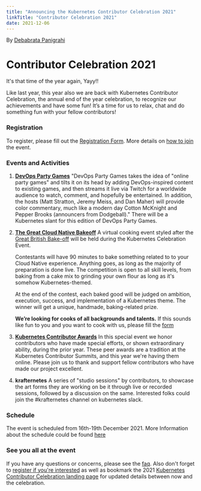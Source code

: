 ```yaml
---
title: "Announcing the Kubernetes Contributor Celebration 2021"
linkTitle: "Contributor Celebration 2021"
date: 2021-12-06
---
```


By [Debabrata Panigrahi](https://twitter.com/debaelopedev)

# Contributor Celebration 2021

It's that time of the year again, Yayy!!

Like last year, this year also we are back with Kubernetes Contributor Celebration, the annual end of the year celebration, to recognize our achievements and have some fun! It’s a time for us to relax, chat and do something fun with your fellow contributors!

### Registration
To register, please fill out the [Registration Form](https://docs.google.com/forms/d/e/1FAIpQLSdRIboKulEPf7jVgRH3iTVwS4PEk6k0htcOs1eSG2OBmkxEjg/viewform).
More details on [how to join](/events/kcc2021/how-to-join/) the event.
### Events and Activities
1. [**DevOps Party Games**](https://www.kubernetes.dev/events/kcc2021/activities/#most-extreme-kubernetes-challenge---devops-party-game)
 "DevOps Party Games takes the idea of "online party games" and tilts it on its head by adding DevOps-inspired content to existing games, and then streams it live via Twitch for a worldwide audience to watch, comment, and hopefully be entertained. In addition, the hosts (Matt Stratton, Jeremy Meiss, and Dan Maher) will provide color commentary, much like a modern day Cotton McKnight and Pepper Brooks (announcers from Dodgeball)." There will be a Kubernetes slant for this edition of DevOps Party Games.

2. **[The Great Cloud Native Bakeoff](https://www.youtube.com/watch?v=koT08purWDc)**
     A virtual cooking event styled after the [Great British Bake-off](https://en.wikipedia.org/wiki/The_Great_British_Bake_Off) will be held during the Kubernetes Celebration Event.

    Contestants will have 90 minutes to bake something related to to your Cloud Native experience. Anything goes, as long as the majority of preparation is done live.  The competition is open to all skill levels, from baking from a cake mix to grinding your own flour as long as it's somehow Kubernetes-themed.


     At the end of the contest, each baked good will be judged on ambition, execution, success, and implementation of a Kubernetes theme.  The winner will get a unique, handmade, baking-related prize.
    
    **We’re looking for cooks of all backgrounds and talents.** If this sounds like fun to you and you want to cook with us, please fill the [form](https://docs.google.com/forms/d/e/1FAIpQLScmvXEFsdy0NzQofp198ShzupRPc4M5yDZYfdEMYPR4qD7aCw/viewform)

3. [**Kubernetes Contributor Awards**](https://www.kubernetes.dev/events/kcc2021/activities/#kubernetes-contributor-awards)
     In this special event we honor contributors who have made special efforts, or shown extraordinary ability, during the prior year. These peer awards are a tradition at the Kubernetes Contributor Summits, and this year we're having them online. Please join us to thank and support fellow contributors who have made our project excellent.
     
4. **krafternetes**
    A series of "studio sessions" by contributors, to showcase the art forms they are working on be it through live or recorded sessions, followed by a discussion on the same. Interested folks could join the #krafternetes channel on kubernetes slack. 

### Schedule
The event is scheduled from 16th-19th December 2021.
More Information about the schedule could be found [here](/events/kcc2021/schedule/)


### See you all at the event 
If you have any questions or concerns, please see the [faq](/events/kcc2021/faq/). Also don't forget to [register if you're interested](https://forms.gle/oAppmLDggEEGx5tz5) as well as bookmark the 2021 [Kubernetes Contributor Celebration landing page](https://k8s.dev/celebration) for updated details between now and the celebration.

